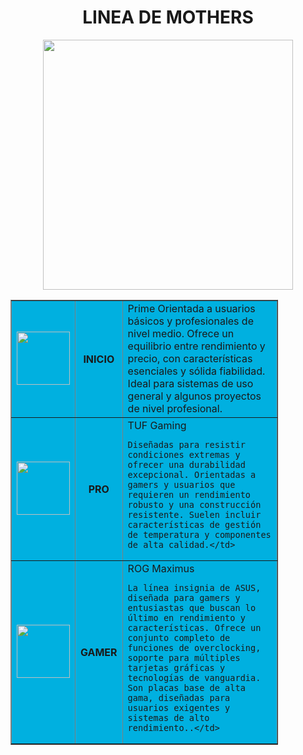 <!DOCTYPE html>
<html lang="en">
<head>
    <center><H1>LINEA DE MOTHERS</H1></center>
    <center> <img src="imagenes/logo_asus.png" width="400" heigth="100"></center>
    <meta charset="UTF-8">
    <meta name="viewport" content="width=device-width, initial-scale=1.0">
    <title>Asus</title>
</head>
<body>
    <table style="width: 85%;" align="center" bgcolor="sky_blue" border="1">
        <tr>
<td> <a href="prime.html"> <img src="imagenes/asus_prime.jpg" width= "85" height="85"> </a> </td>
    <th> INICIO</th>
<td> Prime
Orientada a usuarios básicos y profesionales de nivel medio. Ofrece un equilibrio entre rendimiento y precio, con características esenciales y sólida fiabilidad. Ideal para sistemas de uso general y algunos proyectos de nivel profesional.</td>
        </tr>
<td> <a href="tuf.html" > <img src="imagenes/asus_tuf.jpg" width= "85" height="85"> </a>  </td> 
<tH> PRO</tH>
<td> TUF Gaming

    Diseñadas para resistir condiciones extremas y ofrecer una durabilidad excepcional. Orientadas a gamers y usuarios que requieren un rendimiento robusto y una construcción resistente. Suelen incluir características de gestión de temperatura y componentes de alta calidad.</td>
</tr>
<td> <a href="rog.html"> <img src="imagenes/asus_rog.jpg" width= "85" height="85">  </a>  </td>
<tH> GAMER</tH>
<td>  ROG Maximus

    La línea insignia de ASUS, diseñada para gamers y entusiastas que buscan lo último en rendimiento y características. Ofrece un conjunto completo de funciones de overclocking, soporte para múltiples tarjetas gráficas y tecnologías de vanguardia. Son placas base de alta gama, diseñadas para usuarios exigentes y sistemas de alto rendimiento..</td>
</tr>
</table> 
</body>
</html>

